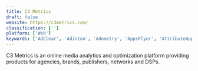 ```yaml
---
title: C3 Metrics
draft: false 
website: https://c3metrics.com/
classification: ['']
platform: ['Web']
keywords: ['AdClear', 'Adinton', 'Adometry', 'AppsFlyer', 'AttributeApp', 'Attribution', 'Cint Connect', 'Conversion Logic', 'Convertro', 'LeadsRX', 'Marketshare', 'Placed', 'Polytab', 'TapStream', 'TargetingMantra', 'Visual IQ']
---
```

C3 Metrics is an online media analytics and optimization platform providing products for agencies, brands, publishers, networks and DSPs.